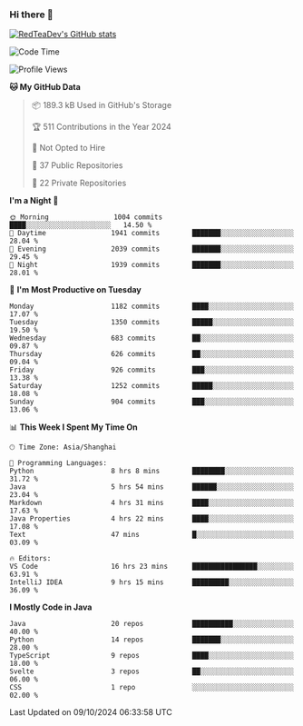 ### Hi there 👋

<!--
**RedTeaDev/RedTeaDev** is a ✨ _special_ ✨ repository because its `README.md` (this file) appears on your GitHub profile.

Here are some ideas to get you started:

- 🔭 I’m currently working on ...
- 🌱 I’m currently learning ...
- 👯 I’m looking to collaborate on ...
- 🤔 I’m looking for help with ...
- 💬 Ask me about ...
- 📫 How to reach me: ...
- 😄 Pronouns: ...
- ⚡ Fun fact: ...
-->

<!--
[![wakatime](https://wakatime.com/badge/user/6b101ed0-04c0-4490-9283-eb61f2efff96.svg)](https://wakatime.com/@6b101ed0-04c0-4490-9283-eb61f2efff96)
!-->

[![RedTeaDev's GitHub stats](https://github-readme-stats.vercel.app/api?username=RedTeaDev\&include_all_commits=true)](https://github.com/anuraghazra/github-readme-stats)
<!--
[![willianrod's wakatime stats](https://github-readme-stats.vercel.app/api/wakatime?username=RedTeaDev)](https://github.com/anuraghazra/github-readme-stats)
!-->
<!--START_SECTION:waka-->
![Code Time](http://img.shields.io/badge/Code%20Time-2%2C616%20hrs%2017%20mins-blue)

![Profile Views](http://img.shields.io/badge/Profile%20Views-0-blue)

**🐱 My GitHub Data** 

> 📦 189.3 kB Used in GitHub's Storage 
 > 
> 🏆 511 Contributions in the Year 2024
 > 
> 🚫 Not Opted to Hire
 > 
> 📜 37 Public Repositories 
 > 
> 🔑 22 Private Repositories 
 > 
**I'm a Night 🦉** 

```text
🌞 Morning                1004 commits        ████░░░░░░░░░░░░░░░░░░░░░   14.50 % 
🌆 Daytime                1941 commits        ███████░░░░░░░░░░░░░░░░░░   28.04 % 
🌃 Evening                2039 commits        ███████░░░░░░░░░░░░░░░░░░   29.45 % 
🌙 Night                  1939 commits        ███████░░░░░░░░░░░░░░░░░░   28.01 % 
```
📅 **I'm Most Productive on Tuesday** 

```text
Monday                   1182 commits        ████░░░░░░░░░░░░░░░░░░░░░   17.07 % 
Tuesday                  1350 commits        █████░░░░░░░░░░░░░░░░░░░░   19.50 % 
Wednesday                683 commits         ██░░░░░░░░░░░░░░░░░░░░░░░   09.87 % 
Thursday                 626 commits         ██░░░░░░░░░░░░░░░░░░░░░░░   09.04 % 
Friday                   926 commits         ███░░░░░░░░░░░░░░░░░░░░░░   13.38 % 
Saturday                 1252 commits        █████░░░░░░░░░░░░░░░░░░░░   18.08 % 
Sunday                   904 commits         ███░░░░░░░░░░░░░░░░░░░░░░   13.06 % 
```


📊 **This Week I Spent My Time On** 

```text
🕑︎ Time Zone: Asia/Shanghai

💬 Programming Languages: 
Python                   8 hrs 8 mins        ████████░░░░░░░░░░░░░░░░░   31.72 % 
Java                     5 hrs 54 mins       ██████░░░░░░░░░░░░░░░░░░░   23.04 % 
Markdown                 4 hrs 31 mins       ████░░░░░░░░░░░░░░░░░░░░░   17.63 % 
Java Properties          4 hrs 22 mins       ████░░░░░░░░░░░░░░░░░░░░░   17.08 % 
Text                     47 mins             █░░░░░░░░░░░░░░░░░░░░░░░░   03.09 % 

🔥 Editors: 
VS Code                  16 hrs 23 mins      ████████████████░░░░░░░░░   63.91 % 
IntelliJ IDEA            9 hrs 15 mins       █████████░░░░░░░░░░░░░░░░   36.09 % 
```

**I Mostly Code in Java** 

```text
Java                     20 repos            ██████████░░░░░░░░░░░░░░░   40.00 % 
Python                   14 repos            ███████░░░░░░░░░░░░░░░░░░   28.00 % 
TypeScript               9 repos             ████░░░░░░░░░░░░░░░░░░░░░   18.00 % 
Svelte                   3 repos             ██░░░░░░░░░░░░░░░░░░░░░░░   06.00 % 
CSS                      1 repo              ░░░░░░░░░░░░░░░░░░░░░░░░░   02.00 % 
```




 Last Updated on 09/10/2024 06:33:58 UTC
<!--END_SECTION:waka-->


